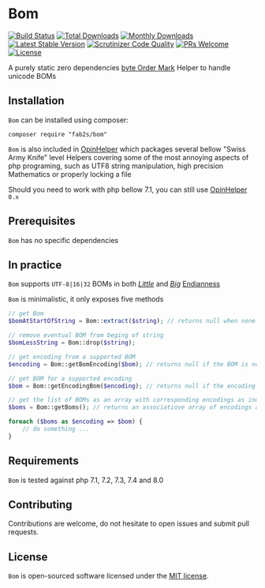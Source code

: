 # Bom

[![Build Status](https://travis-ci.com/fab2s/Bom.svg?branch=master)](https://travis-ci.com/fab2s/Bom) [![Total Downloads](https://poser.pugx.org/fab2s/bom/downloads)](//packagist.org/packages/fab2s/bom) [![Monthly Downloads](https://poser.pugx.org/fab2s/bom/d/monthly)](//packagist.org/packages/fab2s/bom) [![Latest Stable Version](https://poser.pugx.org/fab2s/bom/v/stable)](https://packagist.org/packages/fab2s/bom) [![Scrutinizer Code Quality](https://scrutinizer-ci.com/g/fab2s/Bom/badges/quality-score.png?b=master)](https://scrutinizer-ci.com/g/fab2s/Bom/?branch=master) [![PRs Welcome](https://img.shields.io/badge/PRs-welcome-brightgreen.svg?style=flat)](http://makeapullrequest.com) [![License](https://poser.pugx.org/fab2s/bom/license)](https://packagist.org/packages/fab2s/bom)

A purely static zero dependencies [byte Order Mark](https://en.wikipedia.org/wiki/Byte_order_mark) Helper to handle unicode BOMs

## Installation

`Bom` can be installed using composer:

```
composer require "fab2s/bom"
```

`Bom` is also included in [OpinHelper](https://github.com/fab2s/OpinHelpers) which packages several bellow "Swiss Army Knife" level Helpers covering some of the most annoying aspects of php programing, such as UTF8 string manipulation, high precision Mathematics or properly locking a file

Should you need to work with php bellow 7.1, you can still use [OpinHelper](https://github.com/fab2s/OpinHelpers) `0.x`

## Prerequisites

`Bom` has no specific dependencies 

## In practice

`Bom` supports `UTF-8|16|32` BOMs in both [_Little_](https://en.wikipedia.org/wiki/Endianness#Little) and [_Big_](https://en.wikipedia.org/wiki/Endianness#Big) [Endianness](https://en.wikipedia.org/wiki/Endianness)

`Bom` is minimalistic, it only exposes five methods

```php
// get Bom
$bomAtStartOfString = Bom::extract($string); // returns null when none are found

// remove eventual BOM from beging of string
$bomLessString = Bom::drop($string);

// get encoding from a supported BOM
$encoding = Bom::getBomEncoding($bom); // returns null if the BOM is not valid

// get BOM for a supported encoding
$bom = Bom::getEncodingBom($encoding); // returns null if the encoding is not supported (has no BOM)

// get the list of BOMs as an array with corresponding encodings as indexes
$boms = Bom::getBoms(); // returns an associatiove array of encodings and correesponding BOMs

foreach ($boms as $encoding => $bom) {
    // do something ...
}
```

## Requirements

`Bom` is tested against php 7.1, 7.2, 7.3, 7.4 and 8.0

## Contributing

Contributions are welcome, do not hesitate to open issues and submit pull requests.

## License

`Bom` is open-sourced software licensed under the [MIT license](https://opensource.org/licenses/MIT).